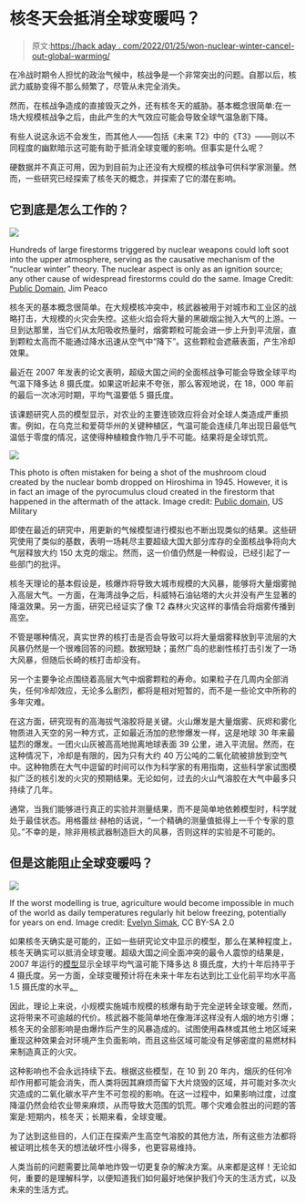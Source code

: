 # 核冬天会抵消全球变暖吗？

> 原文:[https://hack aday . com/2022/01/25/won-nuclear-winter-cancel-out-global-warming/](https://hackaday.com/2022/01/25/would-nuclear-winter-cancel-out-global-warming/)

在冷战时期令人担忧的政治气候中，核战争是一个非常突出的问题。自那以后，核武力威胁变得不那么频繁了，尽管从未完全消失。

然而，在核战争造成的直接毁灭之外，还有核冬天的威胁。基本概念很简单:在一场大规模核战争之后，由此产生的大气效应可能会导致全球气温急剧下降。

有些人说这永远不会发生，而其他人——包括《未来 T2》中的《T3》——则以不同程度的幽默暗示这可能有助于抵消全球变暖的影响。但事实是什么呢？

硬数据并不真正可用，因为到目前为止还没有大规模的核战争可供科学家测量。然而，一些研究已经探索了核冬天的概念，并探索了它的潜在影响。

## 它到底是怎么工作的？

![](../Images/be0b72088f018eeba429f3e236470abd.png)

Hundreds of large firestorms triggered by nuclear weapons could loft soot into the upper atmosphere, serving as the causative mechanism of the “nuclear winter” theory. The nuclear aspect is only as an ignition source; any other cause of widespread firestorms could do the same. Image Credit: [Public Domain](https://commons.wikimedia.org/wiki/File:Firestorm_Mirror_Plateu.jpg), Jim Peaco

核冬天的基本概念很简单。在大规模核冲突中，核武器被用于对城市和工业区的战略打击，大规模的火灾会失控。这些火焰会将大量的黑碳烟尘抛入大气的上游。一旦到达那里，当它们从太阳吸收热量时，烟雾颗粒可能会进一步上升到平流层，直到颗粒太高而不能通过降水迅速从空气中“降下”。这些颗粒会遮蔽表面，产生冷却效果。

最近在 2007 年发表的论文表明，超级大国之间的全面核战争可能会导致全球平均气温下降多达 8 摄氏度。如果这听起来不夸张，那么客观地说，在 18，000 年前的最后一次冰河时期，平均气温要低 5 摄氏度。

该课题研究人员的模型显示，对农业的主要连锁效应将会对全球人类造成严重损害。例如，在乌克兰和爱荷华州的关键种植区，气温可能会连续几年出现日最低气温低于零度的情况，这使得种植粮食作物几乎不可能。结果将是全球饥荒。

![](../Images/7cdda374db1ed4bb094d1c5c92d19400.png)

This photo is often mistaken for being a shot of the mushroom cloud created by the nuclear bomb dropped on Hiroshima in 1945\. However, it is in fact an image of the pyrocumulus cloud created in the firestorm that happened in the aftermath of the attack. Image credit: [Public domain](https://commons.wikimedia.org/wiki/File:Pyrocumulonimbus_cloud_over_Hiroshima,_near_local_noon._Aug_6_1945.jpg), US Military

即使在最近的研究中，用更新的气候模型进行模拟也不断出现类似的结果。这些研究使用了类似的基数，表明一场耗尽主要超级大国大部分库存的全面核战争将向大气层释放大约 150 太克的烟尘。然而，这一价值仍然是一种假设，已经引起了一些部门的批评。

核冬天理论的基本假设是，核爆炸将导致大城市规模的大风暴，能够将大量烟雾抛入高层大气。一方面，在海湾战争之后，科威特石油钻塔的大火并没有产生显著的降温效果。另一方面，研究已经证实了像 T2 森林火灾这样的事情会将烟雾传播到高空。

不管是哪种情况，真实世界的核打击是否会导致可以将大量烟雾释放到平流层的大风暴仍然是一个很难回答的问题。数据短缺；虽然广岛的悲剧性核打击引发了一场大风暴，但随后长崎的核打击却没有。

另一个主要争论点围绕着高层大气中烟雾颗粒的寿命。如果粒子在几周内全部消失，任何冷却效应，无论多么剧烈，都将是相对短暂的，而不是一些论文中所称的多年灾难。

在这方面，研究现有的高海拔气溶胶将是关键。火山爆发是大量烟雾、灰烬和雾化物质进入天空的另一种方式，正如最近汤加的悲惨爆发一样，这是地球 30 年来最猛烈的爆发。一团火山灰被高高地抛离地球表面 39 公里，进入平流层。然而，在这种情况下，冷却是有限的，因为只有大约 40 万公吨的二氧化硫被排放到空气中。这种物质在大气中逗留的时间可以作为科学家的有用指南，这些科学家试图模拟广泛的核引发的火灾的预期结果。无论如何，过去的火山气溶胶在大气中最多只持续了几年。

通常，当我们能够进行真正的实验并测量结果，而不是简单地依赖模型时，科学就处于最佳状态。用格蕾丝·赫柏的话说，“一个精确的测量值抵得上一千个专家的意见。”不幸的是，除非用核武器制造巨大的风暴，否则这样的实验是不可能的。

## 但是这能阻止全球变暖吗？

![](../Images/cdd84fab01bc964125f8a004abcacf4d.png)

If the worst modelling is true, agriculture would become impossible in much of the world as daily temperatures regularly hit below freezing, potentially for years on end. Image credit: [Evelyn Simak](https://commons.wikimedia.org/wiki/File:Frozen_field_-_geograph.org.uk_-_1630559.jpg), CC BY-SA 2.0

如果核冬天确实是可能的，正如一些研究论文中显示的模型，那么在某种程度上，核冬天确实可以抵消全球变暖。超级大国之间全面冲突的最令人震惊的结果是，2007 年运行的[模型](https://journals.sagepub.com/doi/full/10.1177/0096340212459127#)显示全球平均气温可能下降多达 8 摄氏度，大约十年后持平于 4 摄氏度。另一方面，全球变暖预计将在未来十年左右达到比工业化前平均水平高 1.5 摄氏度的水平[。](https://theconversation.com/ipcc-says-earth-will-reach-temperature-rise-of-about-1-5-in-around-a-decade-but-limiting-any-global-warming-is-what-matters-most-165397)

因此，理论上来说，小规模实施城市规模的核爆有助于完全逆转全球变暖。然而，这将带来不可逾越的代价。核武器不能简单地在像海洋这样没有人烟的地方引爆；核冬天的全部影响是由爆炸后产生的风暴造成的。试图使用森林或其他土地区域来重现这种效果会对环境产生负面影响，而且这些区域可能没有足够密度的易燃材料来制造真正的火灾。

这种影响也不会永远持续下去。根据这些模型，在 10 到 20 年内，烟灰的任何冷却作用都可能会消失，而人类将因其麻烦而留下大片烧毁的区域，并可能对多次火灾造成的二氧化碳水平产生不可忽视的影响。在这一过程中，如果影响过度，过度降温仍然会给农业带来麻烦，从而导致大范围的饥荒。哪个灾难会胜出的问题的答案是:短期内，核冬天；长期来看，全球变暖。

为了达到这些目的，人们正在探索产生高空气溶胶的其他方法，所有这些方法都将被证明比核冬天的想法破坏性小得多，也更容易维持。

人类当前的问题需要比简单地炸毁一切更复杂的解决方案。从来都是这样！无论如何，重要的是理解科学，以便知道我们如何最好地保护我们今天的生活方式，以及未来的生活方式。